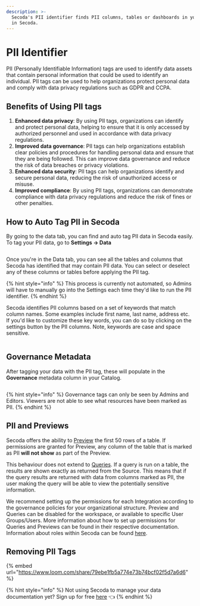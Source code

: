 ```yaml
---
description: >-
  Secoda's PII identifier finds PII columns, tables or dashboards in your data
  in Secoda.
---
```


# PII Identifier

PII (Personally Identifiable Information) tags are used to identify data assets that contain personal information that could be used to identify an individual. PII tags can be used to help organizations protect personal data and comply with data privacy regulations such as GDPR and CCPA.

## Benefits of Using PII tags

1. **Enhanced data privacy**: By using PII tags, organizations can identify and protect personal data, helping to ensure that it is only accessed by authorized personnel and used in accordance with data privacy regulations.
2. **Improved data governance**: PII tags can help organizations establish clear policies and procedures for handling personal data and ensure that they are being followed. This can improve data governance and reduce the risk of data breaches or privacy violations.
3. **Enhanced data security**: PII tags can help organizations identify and secure personal data, reducing the risk of unauthorized access or misuse.
4. **Improved compliance**: By using PII tags, organizations can demonstrate compliance with data privacy regulations and reduce the risk of fines or other penalties.

## **How to Auto Tag PII in Secoda** <a href="#h_3a4bfd6458" id="h_3a4bfd6458"></a>

By going to the data tab, you can find and auto tag PII data in Secoda easily. To tag your PII data, go to **Settings -> Data**

<figure><img src="https://secoda-public-media-assets.s3.amazonaws.com/0e18030a-19a6-48e5-be3a-389182a2df16.png" alt=""><figcaption></figcaption></figure>

Once you're in the Data tab, you can see all the tables and columns that Secoda has identified that may contain PII data. You can select or deselect any of these columns or tables before applying the PII tag.

{% hint style="info" %}
This process is currently not automated, so Admins will have to manually go into the Settings each time they'd like to run the PII identifier.
{% endhint %}

Secoda identifies PII columns based on a set of keywords that match column names. Some examples include first name, last name, address etc. If you'd like to customize these key words, you can do so by clicking on the settings button by the PII columns. Note, keywords are case and space sensitive.

<figure><img src="https://secoda-public-media-assets.s3.amazonaws.com/63d4c81d-b8a0-4aca-b7cb-f27c31299f55.gif" alt=""><figcaption></figcaption></figure>

## Governance Metadata

After tagging your data with the PII tag, these will populate in the **Governance** metadata column in your Catalog.

<figure><img src="https://secoda-public-media-assets.s3.amazonaws.com/Screenshot%202023-05-22%20at%203.56.25%20PM.png" alt=""><figcaption></figcaption></figure>

{% hint style="info" %}
Governance tags can only be seen by Admins and Editors. Viewers are not able to see what resources have been marked as PII.
{% endhint %}

## PII and Previews

Secoda offers the ability to [Preview](../../features/data-previews.md) the first 50 rows of a table. If permissions are granted for Preview, any column of the table that is marked as PII **will not show** as part of the Preview.&#x20;

This behaviour does not extend to [Queries](../../features/queries/). If a query is run on a table, the results are shown exactly as returned from the Source. This means that if the query results are returned with data from columns marked as PII, the user making the query will be able to view the potentially sensitive information.&#x20;

We recommend setting up the permissions for each Integration according to the governance policies for your organizational structure. Preview and Queries can be disabled for the workspace, or available to specific User Groups/Users. More information about how to set up permissions for Queries and Previews can be found in their respective documentation. Information about roles within Secoda can be found [here](../../user-management/roles/).

## Removing PII Tags

{% embed url="https://www.loom.com/share/79ebe1fb5a774e73b74bcf02f5d7a6d6" %}

{% hint style="info" %}
Not using Secoda to manage your data documentation yet? Sign up for free [here](http://app.secoda.co/) 👈
{% endhint %}
